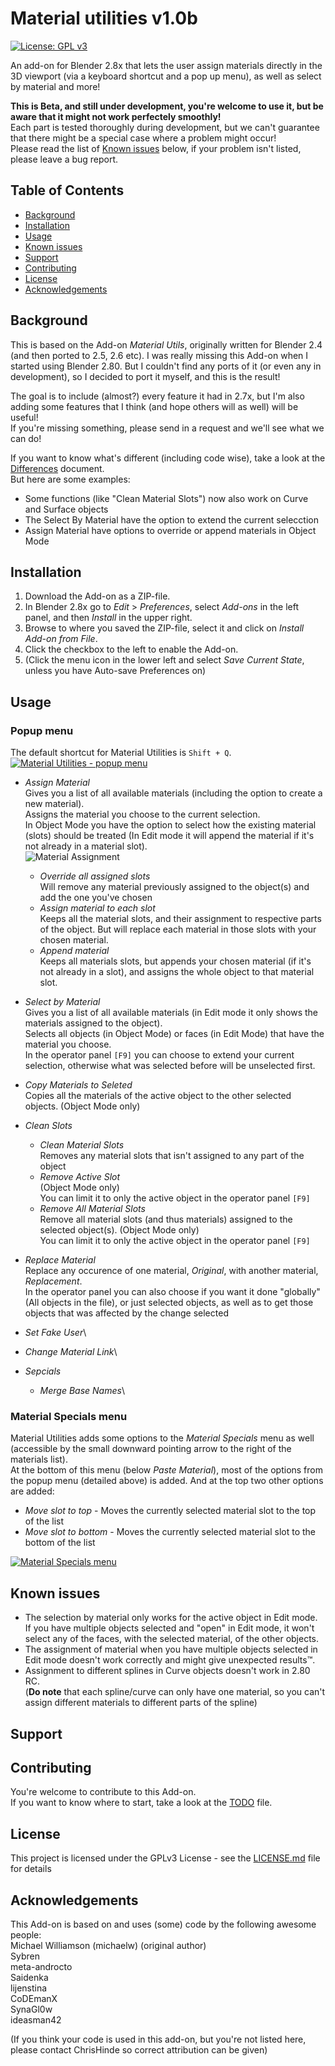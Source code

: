 # Material utilities v1.0b
[![License: GPL v3](https://img.shields.io/badge/License-GPLv3-blue.svg)](https://www.gnu.org/licenses/gpl-3.0)

An add-on for Blender 2.8x that lets the user assign materials directly in the 3D viewport
(via a keyboard shortcut and a pop up menu), as well as select by material and more!

**This is Beta, and still under development, you're welcome to use it, but be aware that it might not work perfectely smoothly!**\
Each part is tested thoroughly during development, but we can't guarantee that there might be a special case where a problem might occur!\
Please read the list of [Known issues](#knownissues) below, if your problem isn't listed, please leave a bug report.

## Table of Contents

- [Background](#background)
- [Installation](#installation)
- [Usage](#usage)
- [Known issues](#known-issues)
- [Support](#support)
- [Contributing](#contributing)
- [License](#license)
- [Acknowledgements](#acknowledgements)

## Background

This is based on the Add-on *Material Utils*, originally written for Blender 2.4 (and then ported to 2.5, 2.6 etc).
I was really missing this Add-on when I started using Blender 2.80. But I couldn't find any ports of it (or even any in development),
so I decided to port it myself, and this is the result!

The goal is to include (almost?) every feature it had in 2.7x,
but I'm also adding some features that I think (and hope others will as well) will be useful!\
If you're missing something, please send in a request and we'll see what we can do!

If you want to know what's different (including code wise), take a look at the [Differences](differences.md) document.\
But here are some examples:
- Some functions (like "Clean Material Slots") now also work on Curve and Surface objects
- The Select By Material have the option to extend the current selecction
- Assign Material have options to override or append materials in Object Mode

## Installation

1. Download the Add-on as a ZIP-file.
2. In Blender 2.8x go to *Edit* > *Preferences*, select *Add-ons* in the left panel, and then *Install* in the upper right.
3. Browse to where you saved the ZIP-file, select it and click on *Install Add-on from File*.
4. Click the checkbox to the left to enable the Add-on.
5. (Click the menu icon in the lower left and select *Save Current State*, unless you have Auto-save Preferences on)

## Usage

### Popup menu

The default shortcut for Material Utilities is `Shift + Q`.\
[![Material Utilities - popup menu](https://chris.hindefjord.se/wp-content/uploads/2019/07/MU_Menu-e1562975806841.png)](https://chris.hindefjord.se/wp-content/uploads/2019/07/MU_Menu.png)

- *Assign Material*\
  Gives you a list of all available materials (including the option to create a new material).\
  Assigns the material you choose to the current selection.\
  In Object Mode you have the option to select how the existing material (slots) should be treated
  (In Edit mode it will append the material if it's not already in a material slot).\
  ![Material Assignment](https://chris.hindefjord.se/wp-content/uploads/2019/07/MU_AssignMat2-e1562979655329.png)

  - *Override all assigned slots*\
    Will remove any material previously assigned to the object(s) and add the one you've chosen
  - *Assign material to each slot*\
    Keeps all the material slots, and their assignment to respective parts of the object.
    But will replace each material in those slots with your chosen material.
  - *Append material*\
    Keeps all materials slots, but appends your chosen material (if it's not already in a slot),
    and assigns the whole object to that material slot.

- *Select by Material*\
  Gives you a list of all available materials (in Edit mode it only shows the materials assigned to the object).\
  Selects all objects (in Object Mode) or faces (in Edit Mode) that have the material you choose.\
  In the operator panel `[F9]` you can choose to extend your current selection, otherwise what was selected before will be unselected first.

- *Copy Materials to Seleted*\
  Copies all the materials of the active object to the other selected objects. (Object Mode only)

- *Clean Slots*
  - *Clean Material Slots*\
    Removes any material slots that isn't assigned to any part of the object
  - *Remove Active Slot*\
    (Object Mode only)\
    You can limit it to only the active object in the operator panel `[F9]`
  - *Remove All Material Slots*\
    Remove all material slots (and thus materials) assigned to the selected object(s). (Object Mode only)\
    You can limit it to only the active object in the operator panel `[F9]`
- *Replace Material*\
  Replace any occurence of one material, *Original*, with another material, *Replacement*.\
  In the operator panel you can also choose if you want it done "globally" (All objects in the file), or just selected objects,
  as well as to get those objects that was affected by the change selected
- *Set Fake User*\

- *Change Material Link*\
- *Sepcials*
  - *Merge Base Names*\


### Material Specials menu

Material Utilities adds some options to the *Material Specials* menu as well (accessible by the small downward pointing arrow to the right of the materials list).\
At the bottom of this menu (below *Paste Material*), most of the options from the popup menu (detailed above) is added.
And at the top two other options are added:

- *Move slot to top* - Moves the currently selected material slot to the top of the list
- *Move slot to bottom* - Moves the currently selected material slot to the bottom of the list

[![Material Specials menu](https://chris.hindefjord.se/wp-content/uploads/2019/07/MU_MaterialSpecials-e1562975670283.png)](https://chris.hindefjord.se/wp-content/uploads/2019/07/MU_MaterialSpecials.png)


## Known issues

- The selection by material only works for the active object in Edit mode.\
  If you have multiple objects selected and "open" in Edit mode, it won't select any of the faces,
  with the selected material, of the other objects.
- The assignment of material when you have multiple objects selected in Edit mode doesn't work correctly
  and might give unexpected results&trade;.
- Assignment to different splines in Curve objects doesn't work in 2.80 RC.\
  (**Do note** that each spline/curve can only have one material,
    so you can't assign different materials to different parts of the spline)

## Support



## Contributing

You're welcome to contribute to this Add-on.\
If you want to know where to start, take a look at the [TODO](TODO) file.

## License

This project is licensed under the GPLv3 License - see the [LICENSE.md](LICENSE.md) file for details

## Acknowledgements

This Add-on is based on and uses (some) code by the following awesome people:\
Michael Williamson (michaelw) (original author)\
Sybren\
meta-androcto\
Saidenka\
lijenstina\
CoDEmanX\
SynaGl0w\
ideasman42

(If you think your code is used in this add-on, but you're not listed here,
please contact ChrisHinde so correct attribution can be given)

